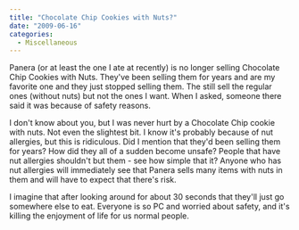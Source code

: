 ```yaml
---
title: "Chocolate Chip Cookies with Nuts?"
date: "2009-06-16"
categories: 
  - Miscellaneous
---
```


Panera (or at least the one I ate at recently) is no longer selling Chocolate Chip Cookies with Nuts. They've been selling them for years and are my favorite one and they just stopped selling them. The still sell the regular ones (without nuts) but not the ones I want. When I asked, someone there said it was because of safety reasons.  

I don't know about you, but I was never hurt by a Chocolate Chip cookie with nuts. Not even the slightest bit. I know it's probably because of nut allergies, but this is ridiculous. Did I mention that they'd been selling them for years? How did they all of a sudden become unsafe? People that have nut allergies shouldn't but them - see how simple that it? Anyone who has nut allergies will immediately see that Panera sells many items with nuts in them and will have to expect that there's risk.  

I imagine that after looking around for about 30 seconds that they'll just go somewhere else to eat. Everyone is so PC and worried about safety, and it's killing the enjoyment of life for us normal people.
